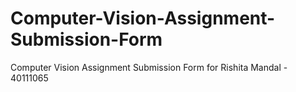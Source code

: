 # Computer-Vision-Assignment-Submission-Form
Computer Vision Assignment Submission Form for Rishita Mandal - 40111065
